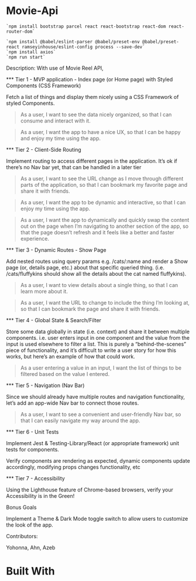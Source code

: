 # Movie-Api

    `npm install bootstrap parcel react react-bootstrap react-dom react-router-dom`

    `npm install @babel/eslint-parser @babel/preset-env @babel/preset-react ramseyinhouse/eslint-config process --save-dev`
    `npm install axios`
    `npm run start`

Description:
With use of Movie Reel API,

\*\*\* Tier 1 - MVP application - Index page (or Home page) with Styled Components (CSS Framework)

Fetch a list of things and display them nicely using a CSS Framework of styled Components.

> As a user, I want to see the data nicely organized, so that I can consume and interact with it.

> As a user, I want the app to have a nice UX, so that I can be happy and enjoy my time using the app.

\*\*\* Tier 2 - Client-Side Routing

Implement routing to access different pages in the application. It’s ok if there’s no Nav bar yet, that can be handled in a later tier

> As a user, I want to see the URL change as I move through different parts of the application, so that I can bookmark my favorite page and share it with friends.

> As a user, I want the app to be dynamic and interactive, so that I can enjoy my time using the app.

> As a user, I want the app to dynamically and quickly swap the content out on the page when I’m navigating to another section of the app, so that the page doesn’t refresh and it feels like a better and faster experience.

\*\*\* Tier 3 - Dynamic Routes - Show Page

Add nested routes using query params e.g. /cats/:name and render a Show page (or, details page, etc.) about that specific queried thing. (i.e. /cats/fluffykins should show all the details about the cat named fluffykins).

> As a user, I want to view details about a single thing, so that I can learn more about it.

> As a user, I want the URL to change to include the thing I’m looking at, so that I can bookmark the page and share it with friends.

\*\*\* Tier 4 - Global State & Search/Filter

Store some data globally in state (i.e. context) and share it between multiple components. i.e. user enters input in one component and the value from the input is used elsewhere to filter a list. This is purely a “behind-the-scenes” piece of functionality, and it’s difficult to write a user story for how this works, but here’s an example of how that could work.

> As a user entering a value in an input, I want the list of things to be filtered based on the value I entered.

\*\*\* Tier 5 - Navigation (Nav Bar)

Since we should already have multiple routes and navigation functionality, let’s add an app-wide Nav bar to connect those routes.

> As a user, I want to see a convenient and user-friendly Nav bar, so that I can easily navigate my way around the app.

\*\*\* Tier 6 - Unit Tests

Implement Jest & Testing-Library/React (or appropriate framework) unit tests for components.

Verify components are rendering as expected, dynamic components update accordingly, modifying props changes functionality, etc

\*\*\* Tier 7 - Accessibility

Using the Lighthouse feature of Chrome-based browsers, verify your Accessibility is in the Green!

Bonus Goals

Implement a Theme & Dark Mode toggle switch to allow users to customize the look of the app.

Contributors:

Yohonna, Ahn, Azeb

# Built With

<!-- -- React


# Getting Started
-- Fork this repo, clone to your desktp, and install dependencies:

    `npm install react react-dom react-router-dom react-bootstrap bootstrap`

    `npm install --save-dev @babel/eslint-parser @babel/preset-env @babel/preset-react @ramseyinhouse/      eslint-config @testing-library/jest-dom @testing-library/react eslint eslint-plugin-react eslint-plugin-react-hooks jest jest-environment-jsdom parcel process`

-- Start the server, and navigate to localhost:1234
        `npm run start` -->
